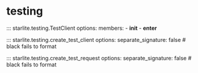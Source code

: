 # testing

::: starlite.testing.TestClient
    options:
        members:
            - __init__
            - __enter__

::: starlite.testing.create_test_client
    options:
        separate_signature: false  # black fails to format

::: starlite.testing.create_test_request
    options:
        separate_signature: false  # black fails to format
